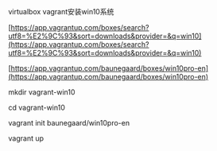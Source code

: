 virtualbox vagrant安装win10系统

[https://app.vagrantup.com/boxes/search?utf8=%E2%9C%93&sort=downloads&provider=&q=win10](https://app.vagrantup.com/boxes/search?utf8=%E2%9C%93&sort=downloads&provider=&q=win10)

[https://app.vagrantup.com/baunegaard/boxes/win10pro-en](https://app.vagrantup.com/baunegaard/boxes/win10pro-en)

mkdir vagrant-win10

cd vagrant-win10

vagrant init baunegaard/win10pro-en

vagrant up
